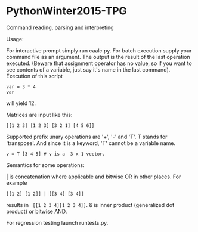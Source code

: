 # PythonWinter2015-TPG
Command reading, parsing and interpreting

Usage:

For interactive prompt simply run caalc.py.
For batch execution supply your command file as an argument. The output is the result of the last operation executed. (Beware that assignment operator has no value, so if you want to see contents of a variable, just say it's name in the last command).
Execution of this script

```
var = 3 * 4
var
```
will yield 12.

Matrices are input like this:

```
[[1 2 3] [1 2 3] [3 2 1] [4 5 6]]
```

Supported prefix unary operations are '+', '-' and 'T'.
T stands for 'transpose'. And since it is a keyword, 'T' cannot be a variable name.
```
v = T [3 4 5] # v is a  3 x 1 vector.
```

Semantics for some operations:

| is concatenation where applicable and bitwise OR in other places. For example
```
[[1 2] [1 2]] | [[3 4] [3 4]]
```
results in ``` [[1 2 3 4][1 2 3 4]]```.
& is inner product (generalized dot product) or bitwise AND.


For regression testing launch runtests.py.
